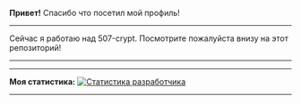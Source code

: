 **Привет!** Спасибо что посетил мой профиль! 

--------------------------------------------------------

Сейчас я работаю над 507-crypt. Посмотрите пожалуйста внизу на этот репозиторий!

--------------------------------------------------------


--------------------------------------------------------

**Моя статистика:**
[![Статистика разработчика](https://github-readme-stats.vercel.app/api?username=ffghhjjhkhjkhjkhjkhkj&show_icons=true&theme=radical)](https://github.com/ffghhjjhkhjkhjkhjkhkj)

--------------------------------------------------------

